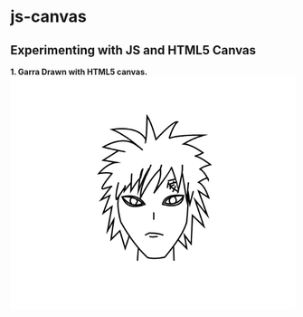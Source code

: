# js-canvas
## Experimenting with JS and HTML5 Canvas

 **1. Garra Drawn with HTML5 canvas.**
![the character drawn](garra.png "Character Drawn")

